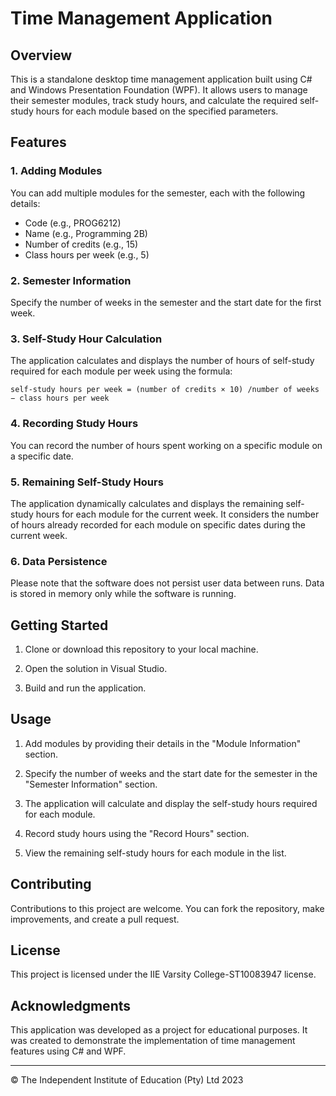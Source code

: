 # Time Management Application

## Overview

This is a standalone desktop time management application built using C# and Windows Presentation Foundation (WPF). It allows users to manage their semester modules, track study hours, and calculate the required self-study hours for each module based on the specified parameters.

## Features

### 1. Adding Modules

You can add multiple modules for the semester, each with the following details:
- Code (e.g., PROG6212)
- Name (e.g., Programming 2B)
- Number of credits (e.g., 15)
- Class hours per week (e.g., 5)

### 2. Semester Information

Specify the number of weeks in the semester and the start date for the first week.

### 3. Self-Study Hour Calculation

The application calculates and displays the number of hours of self-study required for each module per week using the formula:

```
self-study hours per week = (number of credits × 10) /number of weeks − class hours per week
```

### 4. Recording Study Hours

You can record the number of hours spent working on a specific module on a specific date.

### 5. Remaining Self-Study Hours

The application dynamically calculates and displays the remaining self-study hours for each module for the current week. It considers the number of hours already recorded for each module on specific dates during the current week.

### 6. Data Persistence

Please note that the software does not persist user data between runs. Data is stored in memory only while the software is running.

## Getting Started

1. Clone or download this repository to your local machine.

2. Open the solution in Visual Studio.

3. Build and run the application.

## Usage

1. Add modules by providing their details in the "Module Information" section.

2. Specify the number of weeks and the start date for the semester in the "Semester Information" section.

3. The application will calculate and display the self-study hours required for each module.

4. Record study hours using the "Record Hours" section.

5. View the remaining self-study hours for each module in the list.

## Contributing

Contributions to this project are welcome. You can fork the repository, make improvements, and create a pull request.

## License

This project is licensed under the IIE Varsity College-ST10083947 license.

## Acknowledgments

This application was developed as a project for educational purposes. It was created to demonstrate the implementation of time management features using C# and WPF.

---

© The Independent Institute of Education (Pty) Ltd 2023
